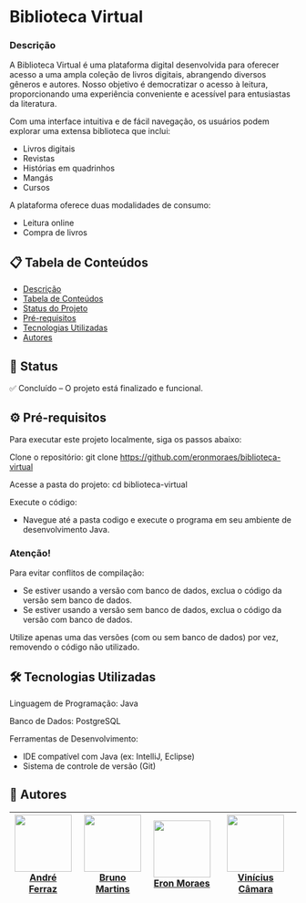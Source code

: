 # Biblioteca Virtual

### Descrição
A Biblioteca Virtual é uma plataforma digital desenvolvida para oferecer acesso a uma ampla coleção de livros digitais, abrangendo diversos gêneros e autores. Nosso objetivo é democratizar o acesso à leitura, proporcionando uma experiência conveniente e acessível para entusiastas da literatura.

Com uma interface intuitiva e de fácil navegação, os usuários podem explorar uma extensa biblioteca que inclui:
- Livros digitais
- Revistas
- Histórias em quadrinhos
- Mangás
- Cursos

A plataforma oferece duas modalidades de consumo:
- Leitura online
- Compra de livros

## 📋 Tabela de Conteúdos

<!--ts-->
   * [Descrição](#descrição)
   * [Tabela de Conteúdos](#tabela-de-conteúdos)
   * [Status do Projeto](#status)
   * [Pré-requisitos](#pré-requisitos)
   * [Tecnologias Utilizadas](#tecnologias-utilizadas)
   * [Autores](#autores)
<!--te-->

## 🚀 Status
✅ Concluído – O projeto está finalizado e funcional.

## ⚙️ Pré-requisitos
Para executar este projeto localmente, siga os passos abaixo:

Clone o repositório:
git clone https://github.com/eronmoraes/biblioteca-virtual

Acesse a pasta do projeto:
cd biblioteca-virtual

Execute o código:
- Navegue até a pasta codigo e execute o programa em seu ambiente de desenvolvimento Java.

### Atenção!
Para evitar conflitos de compilação:
- Se estiver usando a versão com banco de dados, exclua o código da versão sem banco de dados.
- Se estiver usando a versão sem banco de dados, exclua o código da versão com banco de dados.

Utilize apenas uma das versões (com ou sem banco de dados) por vez, removendo o código não utilizado.

## 🛠 Tecnologias Utilizadas
Linguagem de Programação: Java

Banco de Dados: PostgreSQL

Ferramentas de Desenvolvimento:
- IDE compatível com Java (ex: IntelliJ, Eclipse)
- Sistema de controle de versão (Git)

## 👥 Autores

| [<img src="https://github.com/AndreFerrazzzz.png" width=100><br>André Ferraz](https://github.com/AndreFerrazzzz) | [<img src="https://github.com/Bruno-Mrs.png" width=100><br>Bruno Martins](https://github.com/BrunoMrss) | [<img src="https://github.com/eronmoraes.png" width=100><br>Eron Moraes](https://github.com/eronmoraes) | [<img src="https://github.com/VinicinCamara.png" width=100><br>Vinícius Câmara](https://github.com/VinicinCamara) |
|:----------------------------------------------------------------------------------------------------------------:|:------------------------------------------------------------------------------------------------------:|:------------------------------------------------------------------------------------------------------:|:------------------------------------------------------------------------------------------------------------------:|
